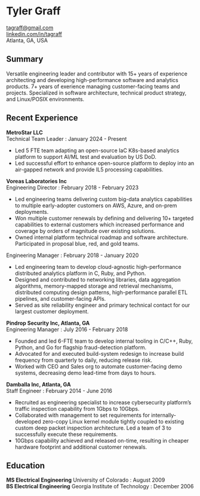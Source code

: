 Tyler Graff
============
tagraff@gmail.com  
[linkedin.com/in/tagraff](https://www.linkedin.com/in/tagraff)  
Atlanta, GA, USA

Summary
----------
Versatile engineering leader and contributor with 15+ years of experience architecting and developing high-performance software and analytics products. 
7+ years of exerience managing customer-facing teams and projects. Specialized in software architecture, technical product strategy, and Linux/POSIX environments.

Recent Experience
----------
**MetroStar LLC**  
Technical Team Leader : January 2024 - Present
* Led 5 FTE team adapting an open-source IaC K8s-based analytics platform to support AI/ML test and evaluation by US DoD.  
* Led successful effort to enhance open-source platform to deploy into an air-gapped network and provide IL5 processing capabilities.
 
**Voreas Laboratories Inc**  
Engineering Director : February 2018 - February 2023
* Led engineering teams delivering custom big-data analytics capabilities to multiple early-adopter customers on AWS, Azure, and on-prem deployments.  
* Won multiple customer renewals by defining and delivering 10+ targeted capabilities to external customers which increased performance and coverage by orders of magnitude over existing solutions.  
* Owned internal platform technical roadmap and software architecture. Participated in proposal blue, red, and gold teams.  

Engineering Manager : February 2018 - January 2020  
* Led engineering team to develop cloud-agnostic high-performance distributed analytics platform in C, Ruby, and Python.  
* Designed and contributed to networking libraries, data aggregation algorithms, memory-mapped storage and retrieval mechanisms, distributed computing design patterns, high-performance parallel ETL pipelines, and customer-facing APIs.  
* Served as site reliability engineer and primary technical contact for our largest customer deployment.

**Pindrop Security Inc, Atlanta, GA**  
Engineering Manager : July 2016 - February 2018
* Founded and led 6-FTE team to develop internal tooling in C/C++, Ruby, Python, and Go for flagship fraud-detection platform.  
* Advocated for and executed build-system redesign to increase build frequency from quarterly to daily, reducing release risk.  
* Worked with CEO and Sales org to automate customer-facing demo systems, decreasing demo lead-time from days to hours.

**Damballa Inc, Atlanta, GA**  
Staff Engineer : February 2014 - June 2016
* Recruited as engineering specialist to increase cybersecurity platform’s traffic inspection capability from 1Gbps to 10Gbps.  
* Collaborated with management to set requirements for internally-developed zero-copy Linux kernel module tightly coupled to existing custom deep packet inspection architecture. Led a team of 3 to successfully execute these requirements.  
* 10Gbps capability achieved and released on-time, resulting in cheaper hardware footprint and additional customer renewals.

Education
---------
**MS Electrical Engineering** University of Colorado : August 2009  
**BS Electrical Engineering** Georgia Institute of Technology : December 2006  
